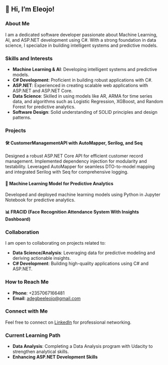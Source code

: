 ## 👋 Hi, I’m Eleojo!

### About Me

I am a dedicated software developer passionate about Machine Learning, AI, and ASP.NET development using C#. With a strong foundation in data science, I specialize in building intelligent systems and predictive models.

### Skills and Interests

- **Machine Learning & AI**: Developing intelligent systems and predictive models.
- **C# Development**: Proficient in building robust applications with C#.
- **ASP.NET**: Experienced in creating scalable web applications with ASP.NET and ASP.NET Core.
- **Data Science**: Skilled in using models like AR, ARMA for time series data, and algorithms such as Logistic Regression, XGBoost, and Random Forest for predictive analytics.
- **Software Design**: Solid understanding of SOLID principles and design patterns.

### Projects

#### 🛠️ CustomerManagementAPI with AutoMapper, Serilog, and Seq

Designed a robust ASP.NET Core API for efficient customer record management. Implemented dependency injection for modularity and testability. Leveraged AutoMapper for seamless DTO-to-model mapping and integrated Serilog with Seq for comprehensive logging.

#### 🤖 Machine Learning Model for Predictive Analytics

Developed and deployed machine learning models using Python in Jupyter Notebook for predictive analytics.

#### 📊 FRACID (Face Recognition Attendance System With Insights Dashboard)

### Collaboration

I am open to collaborating on projects related to:

- **Data Science/Analysis**: Leveraging data for predictive modeling and deriving actionable insights.
- **C# Development**: Building high-quality applications using C# and ASP.NET.

### How to Reach Me

- **Phone**: +2357067166481
- **Email**: adegbeeleojo@gmail.com

### Connect with Me

Feel free to connect on [LinkedIn](https://www.linkedin.com/in/eleojoadegbe) for professional networking.

### Current Learning Path

- **Data Analysis**: Completing a Data Analysis program with Udacity to strengthen analytical skills.
- **Enhancing ASP.NET Development Skills**
